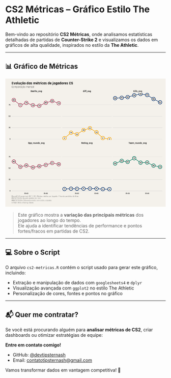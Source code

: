 # CS2 Métricas – Gráfico Estilo The Athletic

Bem-vindo ao repositório **CS2 Métricas**, onde analisamos estatísticas detalhadas de partidas de **Counter-Strike 2** e visualizamos os dados em gráficos de alta qualidade, inspirados no estilo da **The Athletic**.

---

## 📊 Gráfico de Métricas

![Variação das Métricas](variacao_metricas_theathletic_refinado.png)

> Este gráfico mostra a **variação das principais métricas** dos jogadores ao longo do tempo.  
> Ele ajuda a identificar tendências de performance e pontos fortes/fracos em partidas de CS2.

---

## 💻 Sobre o Script

O arquivo `cs2-metricas.R` contém o script usado para gerar este gráfico, incluindo:  

- Extração e manipulação de dados com `googlesheets4` e `dplyr`  
- Visualização avançada com `ggplot2` no estilo The Athletic  
- Personalização de cores, fontes e pontos no gráfico  

---

## 📬 Quer me contratar?

Se você está procurando alguém para **analisar métricas de CS2**, criar dashboards ou otimizar estratégias de equipe:  

**Entre em contato comigo!**  

- GitHub: [@devtipsternash](https://github.com/devtipsternash)  
- Email: contatotipsternash@gmail.com  

Vamos transformar dados em vantagem competitiva! 🚀
